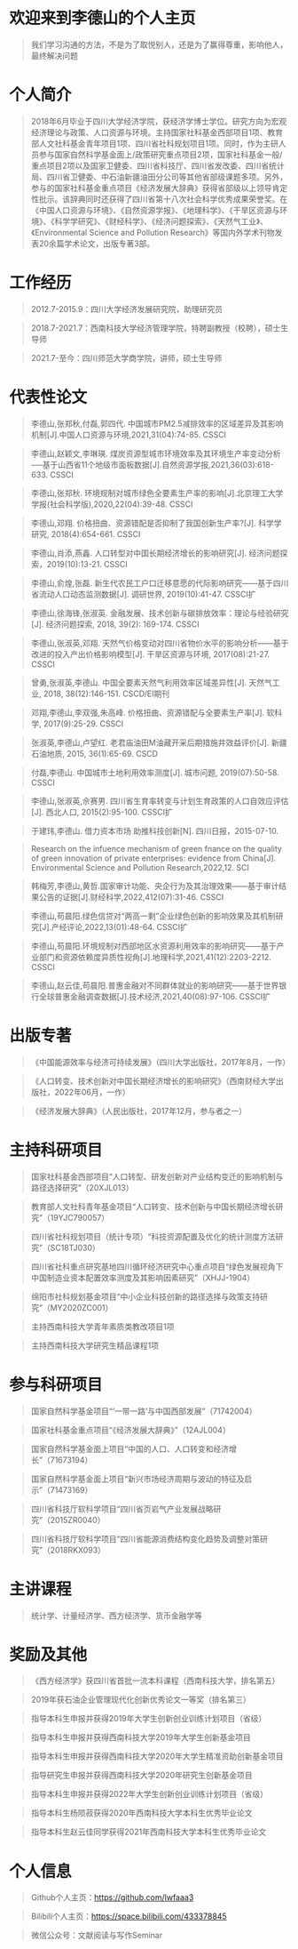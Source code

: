 # 欢迎来到李德山的个人主页

>  我们学习沟通的方法，不是为了取悦别人，还是为了赢得尊重，影响他人，最终解决问题


# 个人简介
> 2018年6月毕业于四川大学经济学院，获经济学博士学位。研究方向为宏观经济理论与政策、人口资源与环境。主持国家社科基金西部项目1项、教育部人文社科基金青年项目1项、四川省社科规划项目1项。同时，作为主研人员参与国家自然科学基金面上/政策研究重点项目2项，国家社科基金一般/重点项目2项以及国家卫健委、四川省科技厅、四川省发改委、四川省统计局、四川省卫健委、中石油新疆油田分公司等其他省部级课题多项。另外，参与的国家社科基金重点项目《经济发展大辞典》获得省部级以上领导肯定性批示。该辞典同时还获得了四川省第十八次社会科学优秀成果荣誉奖。在《中国人口资源与环境》、《自然资源学报》、《地理科学》、《干旱区资源与环境》、《科学学研究》、《财经科学》、《经济问题探索》、《天然气工业》、《Environmental Science and Pollution Research》等国内外学术刊物发表20余篇学术论文，出版专著3部。

# 工作经历
> 2012.7-2015.9：四川大学经济发展研究院，助理研究员

> 2018.7-2021.7：西南科技大学经济管理学院，特聘副教授（校聘），硕士生导师

> 2021.7-至今：四川师范大学商学院，讲师，硕士生导师

# 代表性论文
> 李德山,张郑秋,付磊,郭四代. 中国城市PM2.5减排效率的区域差异及其影响机制[J].中国人口资源与环境,2021,31(04):74-85. CSSCI

> 李德山,赵颖文,李琳瑛. 煤炭资源型城市环境效率及其环境生产率变动分析──基于山西省11个地级市面板数据[J].自然资源学报,2021,36(03):618-633. CSSCI

> 李德山,张郑秋. 环境规制对城市绿色全要素生产率的影响[J].北京理工大学学报(社会科学版),2020,22(04):39-48. CSSCI

> 李德山,邓翔. 价格扭曲、资源错配是否抑制了我国创新生产率?[J]. 科学学研究, 2018(4):654-661. CSSCI

> 李德山,肖添,燕鑫. 人口转型对中国长期经济增长的影响研究[J]. 经济问题探索，2019(10):13-21. CSSCI

> 李德山,俞煌,张磊. 新生代农民工户口迁移意愿的代际影响研究——基于四川省流动人口动态监测数据[J]. 调研世界, 2019(10):41-47. CSSCI扩

> 李德山,徐海锋,张淑英. 金融发展、技术创新与碳排放效率：理论与经验研究[J]. 经济问题探索, 2018, 39(2): 169-174. CSSCI

> 李德山,张淑英,邓翔. 天然气价格变动对四川省物价水平的影响分析——基于改进的投入产出价格影响模型[J]. 干旱区资源与环境, 2017(08):21-27. CSSCI

> 曾勇,张淑英,李德山. 中国全要素天然气利用效率区域差异性[J]. 天然气工业, 2018, 38(12):146-151. CSCD/EI期刊

> 邓翔,李德山,李双强,朱高峰. 价格扭曲、资源错配与全要素生产率[J]. 软科学, 2017(9):25-29. CSSCI

> 张淑英,李德山,卢望红. 老君庙油田M油藏开采后期措施井效益评价[J]. 新疆石油地质, 2015, 36(1):65-69. CSCD 

> 付磊,李德山. 中国城市土地利用效率测度[J]. 城市问题, 2019(07):50-58. CSSCI

> 李德山,张淑英,佘赛男. 四川省生育率转变与计划生育政策的人口自效应评估[J]. 西北人口, 2015(2):95-100. CSSCI扩

> 于建玮,李德山. 借力资本市场 助推科技创新[N]. 四川日报，2015-07-10.

> Research on the infuence mechanism of green fnance on the quality of green innovation of private enterprises: evidence from China[J]. Environmental Science and Pollution Research,2022,12. SCI

> 韩梅芳,李德山,黄哲.国家审计功能、央企行为及其治理效果——基于审计结果公告的证据[J].财经科学,2022,412(07):31-46. CSSCI

> 李德山,苟晨阳.绿色信贷对“两高一剩”企业绿色创新的影响效果及其机制研究[J].产经评论,2022,13(01):48-64. CSSCI扩

> 李德山,苟晨阳.环境规制对西部地区水资源利用效率的影响研究——基于产业部门和资源依赖度异质性视角[J].地理科学,2021,41(12):2203-2212. CSSCI

> 李德山,赵云佳,苟晨阳.普惠金融对不同群体就业的影响研究——基于世界银行全球普惠金融调查数据[J].技术经济,2021,40(08):97-106. CSSCI扩

# 出版专著
> 《中国能源效率与经济可持续发展》（四川大学出版社，2017年8月，一作）

> 《人口转变、技术创新对中国长期经济增长的影响研究》（西南财经大学出版社，2022年06月，一作）

> 《经济发展大辞典》（人民出版社，2017年12月，参与者之一）

# 主持科研项目
> 国家社科基金西部项目“人口转型、研发创新对产业结构变迁的影响机制与路径选择研究”（20XJL013）

> 教育部人文社科青年基金项目“人口转变、技术创新与中国长期经济增长研究”（19YJC790057）

> 四川省社科规划项目（统计专项）“科技资源配置及优化的统计测度方法研究”（SC18TJ030）

> 四川省社科重点研究基地四川循环经济研究中心重点项目“绿色发展视角下中国制造业资本配置效率测度及其影响因素研究”（XHJJ-1904）

> 绵阳市社科规划基金项目“中小企业科技创新的路径选择与政策支持研究”（MY2020ZC001）

> 主持西南科技大学青年素质类教改项目1项

> 主持西南科技大学研究生精品课程1项

# 参与科研项目
> 国家自然科学基金项目“‘一带一路’与中国西部发展”（71742004）

> 国家社科基金重点项目“《经济发展大辞典》”（12AJL004）

> 国家自然科学基金面上项目“中国的人口、人口转变和经济增长”（71673194）

> 国家自然科学基金面上项目“新兴市场经济周期与波动的特征及启示”（71473169）

> 四川省科技厅软科学项目“四川省页岩气产业发展战略研究”（2015ZR0040）

> 四川省科技厅软科学项目“四川省能源消费结构变化趋势及调整对策研究”（2018RKX093）

# 主讲课程
> 统计学、计量经济学、西方经济学、货币金融学等

# 奖励及其他
> 《西方经济学》获四川省首批一流本科课程（西南科技大学，排名第五）

> 2019年获石油企业管理现代化创新优秀论文一等奖（排名第三）

> 指导本科生申报并获得2019年大学生创新创业训练计划项目（省级）

> 指导本科生申报并获得西南科技大学2019年大学生创新基金项目

> 指导本科生申报并获得西南科技大学2020年大学生精准资助创新基金项目

> 指导研究生申报并获得西南科技大学2020年研究生创新基金项目

> 指导本科生申报并获得2022年大学生创新创业训练计划项目（省级）

> 指导本科生杨陨菽获得2020年西南科技大学本科生优秀毕业论文

> 指导本科生赵云佳同学获得2021年西南科技大学本科生优秀毕业论文

# 个人信息
> Github个人主页：https://github.com/lwfaaa3

> Bilibili个人主页：https://space.bilibili.com/433378845

> 微信公众号：文献阅读与写作Seminar

